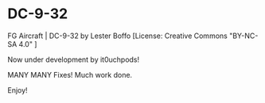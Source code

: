 # DC-9-32
FG Aircraft | DC-9-32 by Lester Boffo [License: Creative Commons "BY-NC-SA 4.0" ]

Now under development by it0uchpods!

MANY MANY Fixes!
Much work done.

Enjoy!

